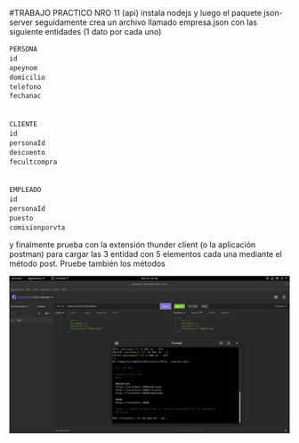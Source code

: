 #TRABAJO PRACTICO NRO 11 (api)
instala nodejs y luego el paquete json-server
seguidamente crea un archivo llamado empresa.json con las
siguiente entidades (1 dato por cada uno)

```txt
PERSONA
id
apeynom
domicilio
telefono
fechanac


CLIENTE
id
personaId
descuento
fecultcompra


EMPLEADO
id
personaId
puesto
comisionporvta

```

y finalmente prueba con la extensión thunder client (o la aplicación postman) para cargar
las 3 entidad con 5 elementos cada una mediante el método post. Pruebe también los métodos

![img.png](img.png)